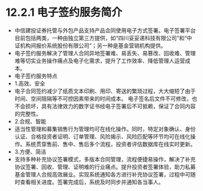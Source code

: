 # 12.2.1 电子签约服务简介
- 中信建投证券托管与外包产品支持产品合同使用电子方式签署。电子签署平台目前包括两类，一种由独立第三方提供，如“四川妥妥递科技有限公司”和“中证机构间报价系统股份有限公司”；另一种是基金营销机构提供。
- 电子签约服务解决了管理人合同异地签署难、易丢失、易篡改、回收难、管理难等切实业务操作痛点及电子化需求，提升了工作效率、降低管理人运营成本。
- 电子签约服务特点
- 1.高效、安全
- 电子合同签约减少了纸质文本印刷、用印、寄送的繁琐过程，大大缩短了由于时间、空间阻隔等不可控因素带来的时间成本。 电子签名后文件不可修改，也不会损坏，具有法律效力的数字证书经电子签署后不可抵赖，保证了合同内容的完整性。
- 2.合规、智能
- 适当性管理和募集销售行为管理均可在线化操作。同时，特定对象确认、身份认证、合格投资者证明、订单管理、风险揭示、风险匹配等环节均可在线化操作。系统贯穿售前、售中、售后多个流程，投资者评估数据库在线实时更新。
- 3.方便、简洁
- 支持多种补充协议签署模式，多版本合同管理，流程便捷易操作，解决了补充协议签署、回收、管理、证明难的行业痛点。提升投资者签署体验，助力私募基金管理人合规高效展业。实现系统通知各方进行补充协议签署，过程中可随时查看相关进度。签署完成后，系统及时同步并通知各当事人。
